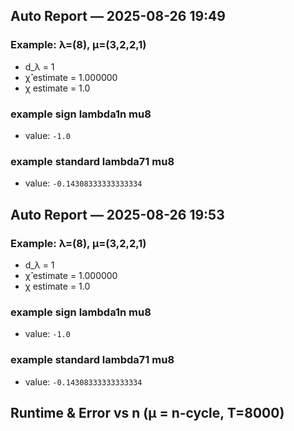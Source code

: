 
## Auto Report — 2025-08-26 19:49

### Example: λ=(8), μ=(3,2,2,1)
- d_λ = 1
- χ̂ estimate = 1.000000
- χ estimate  = 1.0

### example sign lambda1n mu8
- value: `-1.0`

### example standard lambda71 mu8
- value: `-0.14308333333333334`

## Auto Report — 2025-08-26 19:53

### Example: λ=(8), μ=(3,2,2,1)
- d_λ = 1
- χ̂ estimate = 1.000000
- χ estimate  = 1.0

### example sign lambda1n mu8
- value: `-1.0`

### example standard lambda71 mu8
- value: `-0.14308333333333334`

## Runtime & Error vs n (μ = n-cycle, T=8000)

